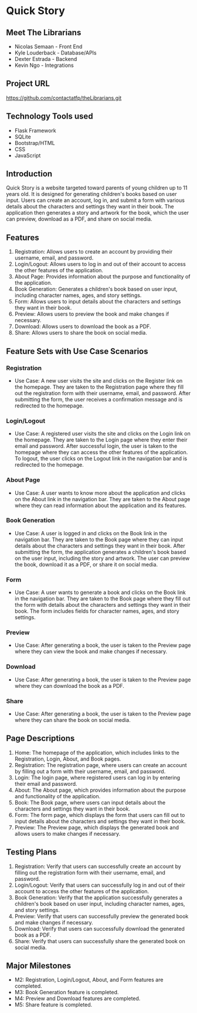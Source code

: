 # Quick Story

## Meet The Librarians
- Nicolas Semaan - Front End
- Kyle Louderback - Database/APIs
- Dexter Estrada - Backend
- Kevin Ngo - Integrations

## Project URL
https://github.com/contactatfp/theLibrarians.git

## Technology Tools used
- Flask Framework
- SQLite
- Bootstrap/HTML
- CSS
- JavaScript

## Introduction
Quick Story is a website targeted toward parents of young children up to 11 years old. It is designed for generating children's books based on user input. Users can create an account, log in, and submit a form with various details about the characters and settings they want in their book. The application then generates a story and artwork for the book, which the user can preview, download as a PDF, and share on social media.

## Features
1. Registration: Allows users to create an account by providing their username, email, and password.
2. Login/Logout: Allows users to log in and out of their account to access the other features of the application.
3. About Page: Provides information about the purpose and functionality of the application.
4. Book Generation: Generates a children's book based on user input, including character names, ages, and story settings.
5. Form: Allows users to input details about the characters and settings they want in their book.
6. Preview: Allows users to preview the book and make changes if necessary.
7. Download: Allows users to download the book as a PDF.
8. Share: Allows users to share the book on social media.

## Feature Sets with Use Case Scenarios
### Registration
- Use Case: A new user visits the site and clicks on the Register link on the homepage. They are taken to the Registration page where they fill out the registration form with their username, email, and password. After submitting the form, the user receives a confirmation message and is redirected to the homepage.

### Login/Logout
- Use Case: A registered user visits the site and clicks on the Login link on the homepage. They are taken to the Login page where they enter their email and password. After successful login, the user is taken to the homepage where they can access the other features of the application. To logout, the user clicks on the Logout link in the navigation bar and is redirected to the homepage.

### About Page
- Use Case: A user wants to know more about the application and clicks on the About link in the navigation bar. They are taken to the About page where they can read information about the application and its features.

### Book Generation
- Use Case: A user is logged in and clicks on the Book link in the navigation bar. They are taken to the Book page where they can input details about the characters and settings they want in their book. After submitting the form, the application generates a children's book based on the user input, including the story and artwork. The user can preview the book, download it as a PDF, or share it on social media.

### Form
- Use Case: A user wants to generate a book and clicks on the Book link in the navigation bar. They are taken to the Book page where they fill out the form with details about the characters and settings they want in their book. The form includes fields for character names, ages, and story settings.

### Preview
- Use Case: After generating a book, the user is taken to the Preview page where they can view the book and make changes if necessary.

### Download
- Use Case: After generating a book, the user is taken to the Preview page where they can download the book as a PDF.

### Share
- Use Case: After generating a book, the user is taken to the Preview page where they can share the book on social media.

## Page Descriptions
1. Home: The homepage of the application, which includes links to the Registration, Login, About, and Book pages.
2. Registration: The registration page, where users can create an account by filling out a form with their username, email, and password.
3. Login: The login page, where registered users can log in by entering their email and password.
4. About: The About page, which provides information about the purpose and functionality of the application.
5. Book: The Book page, where users can input details about the characters and settings they want in their book.
6. Form: The form page, which displays the form that users can fill out to input details about the characters and settings they want in their book.
7. Preview: The Preview page, which displays the generated book and allows users to make changes if necessary.

## Testing Plans
1. Registration: Verify that users can successfully create an account by filling out the registration form with their username, email, and password.
2. Login/Logout: Verify that users can successfully log in and out of their account to access the other features of the application.
3. Book Generation: Verify that the application successfully generates a children's book based on user input, including character names, ages, and story settings.
4. Preview: Verify that users can successfully preview the generated book and make changes if necessary.
5. Download: Verify that users can successfully download the generated book as a PDF.
6. Share: Verify that users can successfully share the generated book on social media.

## Major Milestones
- M2: Registration, Login/Logout, About, and Form features are completed.
- M3: Book Generation feature is completed.
- M4: Preview and Download features are completed.
- M5: Share feature is completed.
